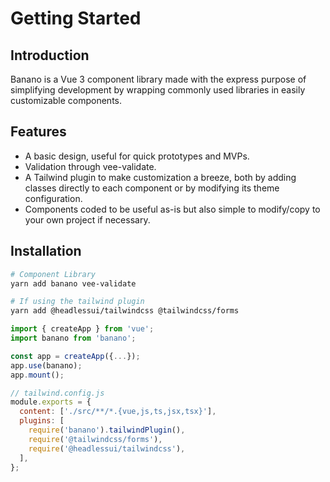 # Getting Started

## Introduction

Banano is a Vue 3 component library made with the express purpose of simplifying development by wrapping commonly used libraries in easily customizable components.

## Features
* A basic design, useful for quick prototypes and MVPs.
* Validation through vee-validate.
* A Tailwind plugin to make customization a breeze, both by adding classes directly to each component or by modifying its theme configuration.
* Components coded to be useful as-is but also simple to modify/copy to your own project if necessary.

## Installation

```bash
# Component Library
yarn add banano vee-validate

# If using the tailwind plugin
yarn add @headlessui/tailwindcss @tailwindcss/forms
```

```typescript
import { createApp } from 'vue';
import banano from 'banano';

const app = createApp({...});
app.use(banano);
app.mount();
```

```javascript
// tailwind.config.js
module.exports = {
  content: ['./src/**/*.{vue,js,ts,jsx,tsx}'],
  plugins: [
    require('banano').tailwindPlugin(),
    require('@tailwindcss/forms'),
    require('@headlessui/tailwindcss'),
  ],
};
```
